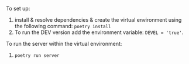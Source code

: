 To set up:
1. install & resolve dependencies & create the virtual environment using the following command: `poetry install`
3. To run the DEV version add the environment variable: `DEVEL = 'true'`.

To run the server within the virtual environment:
1. `poetry run server`